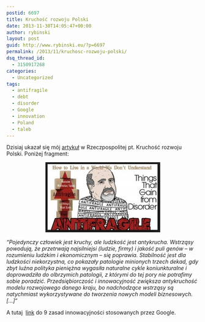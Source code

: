 ```yaml
---
postid: 6697
title: Kruchość rozwoju Polski
date: 2013-11-30T14:05:47+00:00
author: rybinski
layout: post
guid: http://www.rybinski.eu/?p=6697
permalink: /2013/11/kruchosc-rozwoju-polski/
dsq_thread_id:
  - 3150917268
categories:
  - Uncategorized
tags:
  - antifragile
  - debt
  - disorder
  - Google
  - innovation
  - Poland
  - taleb
---
```

Dzisiaj ukazał się mój [artykuł](http://www.ekonomia.rp.pl/artykul/1068948-Kruchosc-rozwoju-Polski.html) w Rzeczpospolitej pt. Kruchość rozwoju Polski. Poniżej fragment:

<p style="text-align: center;">
  <a href="/uploads/2013/11/antifragile.jpg"><img class="size-medium wp-image-6698 aligncenter" title="antifragile" src="/uploads/2013/11/antifragile-300x183.jpg" alt="" width="300" height="183" /></a>
</p>

_“Pojedynczy człowiek jest kruchy, ale ludzkość jest antykrucha. Wstrząsy powodują, że przetrwają najsilniejsi (ludzie, firmy) i jakość puli genów – w rozumieniu ludzkim i ekonomicznym – się poprawia. Stabilność jest dla ludzkości niekorzystna, co pokazały patologie minionych trzech dekad, gdy zbyt luźna polityka pieniężna wygasiła naturalne cykle koniunkturalne i doprowadziła do olbrzymich patologii, z którymi do tej pory nie potrafimy sobie poradzić. Przedsiębiorczość i innowacyjność zwiększa antykruchość modelu rozwojowego danego kraju, bo nadchodzące wstrząsy są natychmiast wykorzystywane do tworzenia nowych modeli biznesowych. [...]“_

A tutaj  [link](http://www.fastcompany.com/3021956/how-to-be-a-success-at-everything/googles-nine-principles-of-innovation) do 9 zasad innowacyjności stosowanych przez Google.
